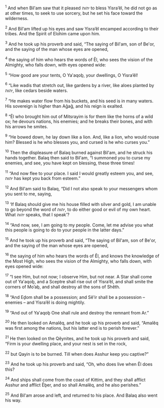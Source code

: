 <sup>1</sup> And when Bil‛am saw that it pleased יהוה to bless Yisra’ĕl, he did not go as at other times, to seek to use sorcery, but he set his face toward the wilderness.

<sup>2</sup> And Bil‛am lifted up his eyes and saw Yisra’ĕl encamped according to their tribes. And the Spirit of Elohim came upon him.

<sup>3</sup> And he took up his proverb and said, “The saying of Bil‛am, son of Be‛or, and the saying of the man whose eyes are opened,

<sup>4</sup> the saying of him who hears the words of Ĕl, who sees the vision of the Almighty, who falls down, with eyes opened wide:

<sup>5</sup> “How good are your tents, O Ya‛aqoḇ, your dwellings, O Yisra’ĕl!

<sup>6</sup> “Like wadis that stretch out, like gardens by a river, like aloes planted by יהוה, like cedars beside waters.

<sup>7</sup> “He makes water flow from his buckets, and his seed is in many waters. His sovereign is higher than Aḡaḡ, and his reign is exalted.

<sup>8</sup> “Ĕl who brought him out of Mitsrayim is for them like the horns of a wild ox; he devours nations, his enemies; and he breaks their bones, and with his arrows he smites.

<sup>9</sup> “He bowed down, he lay down like a lion. And, like a lion, who would rouse him? Blessed is he who blesses you, and cursed is he who curses you.”

<sup>10</sup> Then the displeasure of Balaq burned against Bil‛am, and he struck his hands together. Balaq then said to Bil‛am, “I summoned you to curse my enemies, and see, you have kept on blessing, these three times!

<sup>11</sup> “And now flee to your place. I said I would greatly esteem you, and see, יהוה has kept you back from esteem.”

<sup>12</sup> And Bil‛am said to Balaq, “Did I not also speak to your messengers whom you sent to me, saying,

<sup>13</sup> ‘If Balaq should give me his house filled with silver and gold, I am unable to go beyond the word of יהוה, to do either good or evil of my own heart. What יהוה speaks, that I speak’?

<sup>14</sup> “And now, see, I am going to my people. Come, let me advise you what this people is going to do to your people in the latter days.”

<sup>15</sup> And he took up his proverb and said, “The saying of Bil‛am, son of Be‛or, and the saying of the man whose eyes are opened,

<sup>16</sup> the saying of him who hears the words of Ĕl, and knows the knowledge of the Most High, who sees the vision of the Almighty, who falls down, with eyes opened wide:

<sup>17</sup> “I see Him, but not now; I observe Him, but not near. A Star shall come out of Ya‛aqoḇ, and a Sceptre shall rise out of Yisra’ĕl, and shall smite the corners of Mo’aḇ, and shall destroy all the sons of Shĕth.

<sup>18</sup> “And Eḏom shall be a possession; and Sĕ‛ir shall be a possession – enemies – and Yisra’ĕl is doing mightily.

<sup>19</sup> “And out of Ya‛aqoḇ One shall rule and destroy the remnant from Ar.”

<sup>20</sup> He then looked on Amalĕq, and he took up his proverb and said, “Amalĕq was first among the nations, but his latter end is to perish forever.”

<sup>21</sup> He then looked on the Qĕynites, and he took up his proverb and said, “Firm is your dwelling place, and your nest is set in the rock,

<sup>22</sup> but Qayin is to be burned. Till when does Asshur keep you captive?”

<sup>23</sup> And he took up his proverb and said, “Oh, who does live when Ĕl does this?

<sup>24</sup> And ships shall come from the coast of Kittim, and they shall afflict Asshur and afflict Ĕḇer, and so shall Amalĕq, and he also perishes.”

<sup>25</sup> And Bil‛am arose and left, and returned to his place. And Balaq also went his way.

